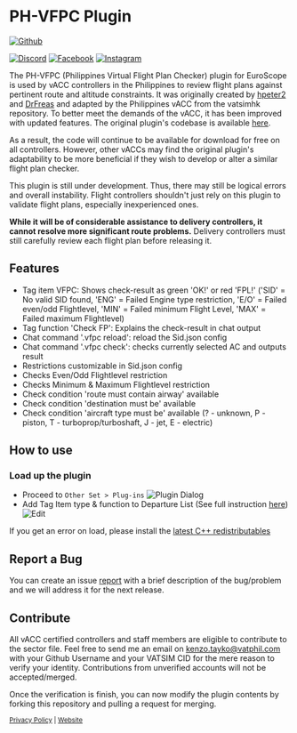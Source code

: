 # PH-VFPC Plugin 

[![Github](https://img.shields.io/github/v/release/vatsimph/PH-VFPC)](https://github.com/vatsimph/PH-VFPC/releases/latest)

[![Discord](https://img.shields.io/discord/275064722678743042.svg?label=&logo=discord&logoColor=ffffff&color=7389D8&labelColor=6A7EC2)](https://vats.im/vatphil-discord)  [![Facebook](https://img.shields.io/badge/-Philippines%20vACC-e84393?label=&logo=facebook&logoColor=ffffff&color=3b5998&labelColor=2f477a)](https://www.facebook.com/philippinesvacc/) [![Instagram](https://img.shields.io/badge/-@vatphil-e84393?label=&logo=instagram&logoColor=ffffff&color=ada332&labelColor=9c922c)](https://www.instagram.com/vatphil/)

The PH-VFPC (Philippines Virtual Flight Plan Checker) plugin for EuroScope is used by vACC controllers in the Philippines to review flight plans against pertinent route and altitude constraints. It was originally created by [hpeter2](https://github.com/hpeter2) and [DrFreas](https://github.com/DrFreas) and adapted by the Philippines vACC from the vatsimhk repository. To better meet the demands of the vACC, it has been improved with updated features. The original plugin's codebase is available [here](https://github.com/hpeter2/VFPC). 

As a result, the code will continue to be available for download for free on all controllers. However, other vACCs may find the original plugin's adaptability to be more beneficial if they wish to develop or alter a similar flight plan checker.

This plugin is still under development. Thus, there may still be logical errors and overall instability. Flight controllers shouldn't just rely on this plugin to validate flight plans, especially inexperienced ones.

**While it will be of considerable assistance to delivery controllers, it cannot resolve more significant route problems.** Delivery controllers must still carefully review each flight plan before releasing it.

## Features
- Tag item VFPC: Shows check-result as green 'OK!' or red 'FPL!' ('SID' = No valid SID found, 'ENG' = Failed Engine type restriction, 'E/O' = Failed even/odd Flightlevel, 'MIN' = Failed minimum Flight Level, 'MAX' = Failed maximum Flightlevel)
- Tag function 'Check FP': Explains the check-result in chat output
- Chat command '.vfpc reload': reload the Sid.json config
- Chat command '.vfpc check': checks currently selected AC and outputs result
- Restrictions customizable in Sid.json config
- Checks Even/Odd Flightlevel restriction
- Checks Minimum & Maximum Flightlevel restriction
- Check condition 'route must contain airway' available
- Check condition 'destination must be' available
- Check condition 'aircraft type must be' available (? - unknown, P - piston, T - turboprop/turboshaft, J - jet, E - electric)

## How to use
### Load up the plugin
- Proceed to ```Other Set > Plug-ins```
![Plugin Dialog](https://i.imgur.com/a1knt0u.png)
- Add Tag Item type & function to Departure List (See full instruction [here](https://github.com/hpeter2/VFPC#how-to-use))
![Edit](https://camo.githubusercontent.com/3d68db61053fa95e7d36f87dcade765bd66aa0af53e9f52f598287d880a6d8ff/68747470733a2f2f692e696d6775722e636f6d2f6b51727456664e2e706e67)

If you get an error on load, please install the [latest C++ redistributables](https://aka.ms/vs/17/release/vc_redist.x86.exe)

## Report a Bug
You can create an issue [report](https://github.com/vatsimph/PH-VFPC/issues) with a brief description of the bug/problem and we will address it for the next release.

## Contribute
All vACC certified controllers and staff members are eligible to contribute to the sector file. Feel free to send me an email on [kenzo.tayko@vatphil.com](mailto:kenzo.tayko@vatphil) with your Github Username and your VATSIM CID for the mere reason to verify your identity. Contributions from unverified accounts will not be accepted/merged.

Once the verification is finish, you can now modify the plugin contents by forking this repository and pulling a request for merging.

<sub>[Privacy Policy](https://github.com/vatsimph/PH-VFPC/blob/main/Privacy-Policy.md) | [Website](https://vatphil.com)</sub> 
